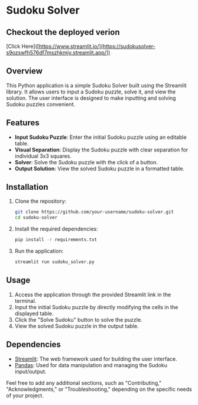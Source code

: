 # Sudoku Solver

## Checkout the deployed verion
[Click Here]([https://www.streamlit.io/](https://sudokusolver-s9ozswfh576df7mszhkmjy.streamlit.app/])


## Overview

This Python application is a simple Sudoku Solver built using the Streamlit library. It allows users to input a Sudoku puzzle, solve it, and view the solution. The user interface is designed to make inputting and solving Sudoku puzzles convenient.

## Features

- **Input Sudoku Puzzle**: Enter the initial Sudoku puzzle using an editable table.
- **Visual Separation**: Display the Sudoku puzzle with clear separation for individual 3x3 squares.
- **Solver**: Solve the Sudoku puzzle with the click of a button.
- **Output Solution**: View the solved Sudoku puzzle in a formatted table.

## Installation

1. Clone the repository:

    ```bash
    git clone https://github.com/your-username/sudoku-solver.git
    cd sudoku-solver
    ```

2. Install the required dependencies:

    ```bash
    pip install -r requirements.txt
    ```

3. Run the application:

    ```bash
    streamlit run sudoku_solver.py
    ```

## Usage

1. Access the application through the provided Streamlit link in the terminal.
2. Input the initial Sudoku puzzle by directly modifying the cells in the displayed table.
3. Click the "Solve Sudoku" button to solve the puzzle.
4. View the solved Sudoku puzzle in the output table.

## Dependencies

- [Streamlit](https://www.streamlit.io/): The web framework used for building the user interface.
- [Pandas](https://pandas.pydata.org/): Used for data manipulation and managing the Sudoku input/output.


Feel free to add any additional sections, such as "Contributing," "Acknowledgments," or "Troubleshooting," depending on the specific needs of your project.
